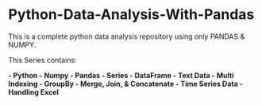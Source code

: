# Python-Data-Analysis-With-Pandas

This is a complete python data analysis repository using only PANDAS &amp; NUMPY.

This Series contains:

<b>
- Python
- Numpy
- Pandas
- Series
- DataFrame
- Text Data
- Multi Indexing
- GroupBy
- Merge, Join, & Concatenate
- Time Series Data
- Handling Excel
</b>
